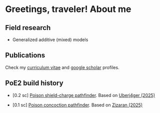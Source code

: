 # Greetings, traveler! About me

## Field research

- Generalized additive (mixed) models

## Publications

Check my [curriculum vitae](http://lattes.cnpq.br/9017498164523856) and [google scholar](https://scholar.google.com.br/citations?hl=en&user=PCG_qHIAAAAJ) profiles.

## PoE2 build history

- [0.2 sc] [Poison shield-charge pathfinder](https://poe2.ninja/profile/character/1qojaloxh2ac1/danvah-5208/danvah). Based on [Uberj4ger (2025)](https://www.reddit.com/r/PathOfExile2/comments/1k87f8r/poe2_020_poison_shield_charge_pathfinder_t4_xesht)

- [0.1 sc] [Poison concoction pathfinder](https://poe2.ninja/profile/character/6v39ktkyuzti/danvah-5208/danvs). Based on [Zizaran (2025)](https://www.youtube.com/watch?v=yDfLEkb3EHI&t=1s)
